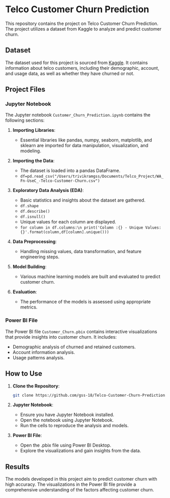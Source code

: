 # Telco Customer Churn Prediction

This repository contains the project on Telco Customer Churn Prediction. The project utilizes a dataset from Kaggle to analyze and predict customer churn.

## Dataset

The dataset used for this project is sourced from [Kaggle](https://www.kaggle.com/datasets/blastchar/telco-customer-churn). It contains information about telco customers, including their demographic, account, and usage data, as well as whether they have churned or not.

## Project Files

### Jupyter Notebook

The Jupyter notebook `Customer_Churn_Prediction.ipynb` contains the following sections:

1. **Importing Libraries**: 
   - Essential libraries like pandas, numpy, seaborn, matplotlib, and sklearn are imported for data manipulation, visualization, and modeling.

2. **Importing the Data**:
   - The dataset is loaded into a pandas DataFrame.
   - `df=pd.read_csv("/Users/trivikramgss/Documents/Telco_Project/WA_Fn-UseC_-Telco-Customer-Churn.csv")`
   
3. **Exploratory Data Analysis (EDA)**:
   - Basic statistics and insights about the dataset are gathered.
   - `df.shape`
   - `df.describe()`
   - `df.isnull()`
   - Unique values for each column are displayed.
   - `for column in df.columns:\n print('Column :{} - Unique Values: {}'.format(column,df[column].unique()))`
   
4. **Data Preprocessing**:
   - Handling missing values, data transformation, and feature engineering steps.

5. **Model Building**:
   - Various machine learning models are built and evaluated to predict customer churn.

6. **Evaluation**:
   - The performance of the models is assessed using appropriate metrics.

### Power BI File

The Power BI file `Customer_Churn.pbix` contains interactive visualizations that provide insights into customer churn. It includes:

- Demographic analysis of churned and retained customers.
- Account information analysis.
- Usage patterns analysis.

## How to Use

1. **Clone the Repository**:
   ```bash
   git clone https://github.com/gss-18/Telco-Customer-Churn-Prediction.git

2. **Jupyter Notebook**:
    - Ensure you have Jupyter Notebook installed.
    - Open the notebook using Jupyter Notebook.
    - Run the cells to reproduce the analysis and models.

3. **Power BI File**:
    - Open the .pbix file using Power BI Desktop.
    - Explore the visualizations and gain insights from the data.

## Results
The models developed in this project aim to predict customer churn with high accuracy. The visualizations in the Power BI file provide a comprehensive understanding of the factors affecting customer churn.